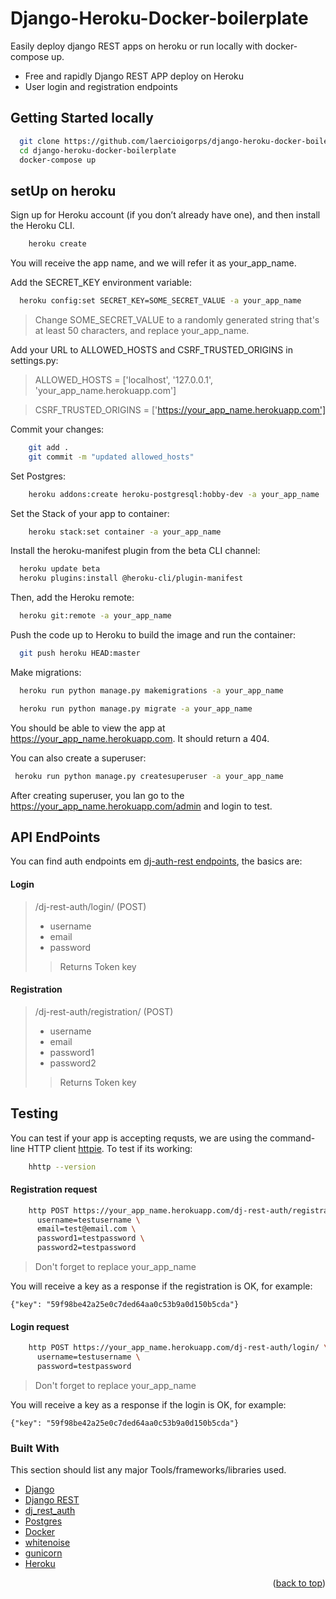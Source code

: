 # Django-Heroku-Docker-boilerplate

<!-- ABOUT THE PROJECT -->
Easily deploy django REST apps on heroku or run locally with docker-compose up.

* Free and rapidly Django REST APP deploy on Heroku
* User login and registration endpoints


<!-- GETTING STARTED -->
## Getting Started locally

```sh
  git clone https://github.com/laercioigorps/django-heroku-docker-boilerplate.git
  cd django-heroku-docker-boilerplate
  docker-compose up

  ```

## setUp on heroku
  Sign up for Heroku account (if you don’t already have one), and then install the Heroku CLI.

```sh
    heroku create
  ```
  You will receive the app name, and we will refer it as your_app_name.
  
  Add the SECRET_KEY environment variable:
  ```sh
    heroku config:set SECRET_KEY=SOME_SECRET_VALUE -a your_app_name
  ```
  >Change SOME_SECRET_VALUE to a randomly generated string that's at least 50 characters, and replace your_app_name.

Add your URL to ALLOWED_HOSTS and CSRF_TRUSTED_ORIGINS in settings.py:
>ALLOWED_HOSTS = ['localhost', '127.0.0.1', 'your_app_name.herokuapp.com']

>CSRF_TRUSTED_ORIGINS = ['https://your_app_name.herokuapp.com']

Commit your changes:
```sh
    git add .
    git commit -m "updated allowed_hosts"
  ```
  
Set Postgres:
```sh
    heroku addons:create heroku-postgresql:hobby-dev -a your_app_name
  ```
Set the Stack of your app to container:
```sh
    heroku stack:set container -a your_app_name
  ```
  
  Install the heroku-manifest plugin from the beta CLI channel:
  ```sh
    heroku update beta
    heroku plugins:install @heroku-cli/plugin-manifest
  ```
  
  Then, add the Heroku remote:
  ```sh
    heroku git:remote -a your_app_name
  ```
  
  Push the code up to Heroku to build the image and run the container:
  ```sh
    git push heroku HEAD:master
  ```
  
  Make migrations:
  ```sh
    heroku run python manage.py makemigrations -a your_app_name
  
    heroku run python manage.py migrate -a your_app_name
  ```
  
  You should be able to view the app at https://your_app_name.herokuapp.com. It should return a 404.
  
  You can also create a superuser:
  
   ```sh
    heroku run python manage.py createsuperuser -a your_app_name
  ```
  After creating superuser, you lan go to the https://your_app_name.herokuapp.com/admin and login to test.
  
## API EndPoints
You can find auth endpoints em [dj-auth-rest endpoints](https://dj-rest-auth.readthedocs.io/en/latest/api_endpoints.html), the basics are:

#### Login
> /dj-rest-auth/login/ (POST)
>* username
>*  email
>*  password
>>Returns Token key


#### Registration
> /dj-rest-auth/registration/ (POST)
>* username
>*  email
>*  password1
>*  password2
>>Returns Token key


## Testing
You can test if your app is accepting requsts, we are using the command-line HTTP client [httpie](https://httpie.io/docs/cli/linux). To test if its working:

```sh
    hhttp --version
  ```


#### Registration request
```sh
    http POST https://your_app_name.herokuapp.com/dj-rest-auth/registration/ \
      username=testusername \
      email=test@email.com \
      password1=testpassword \
      password2=testpassword
  ```
  > Don't forget to replace your_app_name

  You will receive a key as a response if the registration is OK, for example:
  
    {"key": "59f98be42a25e0c7ded64aa0c53b9a0d150b5cda"}
    
    
#### Login request
```sh
    http POST https://your_app_name.herokuapp.com/dj-rest-auth/login/ \
      username=testusername \
      password=testpassword 
  ```
  > Don't forget to replace your_app_name

  You will receive a key as a response if the login is OK, for example:
  
    {"key": "59f98be42a25e0c7ded64aa0c53b9a0d150b5cda"}

  
### Built With

This section should list any major Tools/frameworks/libraries used.

* [Django](https://www.djangoproject.com/)
* [Django REST](https://www.django-rest-framework.org/)
* [dj_rest_auth](https://dj-rest-auth.readthedocs.io/en/latest/)
* [Postgres](https://www.postgresql.org/)
* [Docker](https://www.docker.com/)
* [whitenoise](http://whitenoise.evans.io/en/stable/)
* [gunicorn](https://gunicorn.org/)
* [Heroku](https://www.heroku.com/)

<p align="right">(<a href="#top">back to top</a>)</p>
